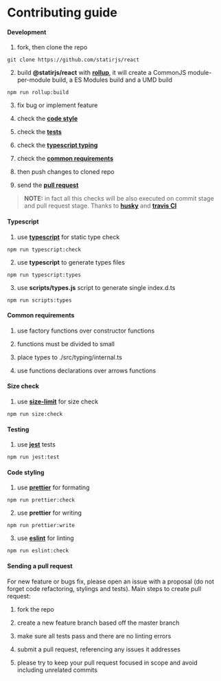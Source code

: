 # Contributing guide

#### Development

1. fork, then clone the repo

```shell
git clone https://github.com/statirjs/react
```

2. build **@statirjs/react** with [**rollup**](https://rollupjs.org/), it will create a CommonJS module-per-module build, a ES Modules build and a UMD build

```shell
npm run rollup:build
```

3. fix bug or implement feature

4. check the [**code style**](#code-styling)

5. check the [**tests**](#testing)

6. check the [**typescript typing**](#typescript)

7. check the [**common requirements**](#common-requirements)

8. then push changes to cloned repo

9. send the [**pull request**](#sending-a-pull-request)

> **NOTE:** in fact all this checks will be also executed on commit stage and pull request stage. Thanks to [**husky**](https://github.com/typicode/husky) and [**travis CI**](https://travis-ci.org/getting_started)

#### Typescript

1. use [**typescript**](https://www.typescriptlang.org/) for static type check

```shell
npm run typescript:check
```

2. use **typescript** to generate types files

```shell
npm run typescript:types
```

3. use **scripts/types.js** script to generate single index.d.ts

```shell
npm run scripts:types
```

#### Common requirements

1. use factory functions over constructor functions

2. functions must be divided to small

3. place types to ./src/typing/internal.ts

4. use functions declarations over arrows functions

#### Size check

1. use [**size-limit**](https://github.com/ai/size-limit) for size check

```shell
npm run size:check
```

#### Testing

1. use [**jest**](https://jestjs.io/) tests

```shell
npm run jest:test
```

#### Code styling

1. use [**prettier**](https://prettier.io/) for formating

```shell
npm run prettier:check
```

2. use **prettier** for writing

```shell
npm run prettier:write
```

3. use [**eslint**](https://eslint.org/) for linting

```shell
npm run eslint:check
```

#### Sending a pull request

For new feature or bugs fix, please open an issue with a proposal (do not forget code refactoring, stylings and tests). Main steps to create pull request:

1. fork the repo

2. create a new feature branch based off the master branch

3. make sure all tests pass and there are no linting errors

4. submit a pull request, referencing any issues it addresses

5. please try to keep your pull request focused in scope and avoid including unrelated commits
